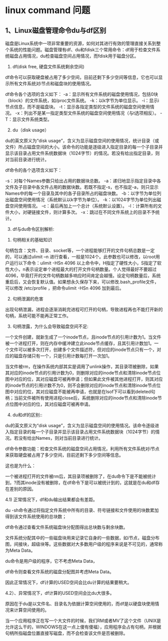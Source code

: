 # linux command 问题

## 1、Linux磁盘管理命令du与df区别

磁盘是Linux系统中一项非常重要的资源，如何对其进行有效的管理直接关系到整个系统的性能问题。磁盘管理有df、du和fdisk三个常用命令：df用于检查文件系统磁盘占用情况，du检查磁盘空间占用情况，而fdisk用于磁盘分区。

1. df(disk free, 硬盘文件系统剩余空间)

df命令可以获取硬盘被占用了多少空间，目前还剩下多少空间等信息，它也可以显示所有文件系统对i节点和磁盘块的使用情况。

df命令各个选项的含义如下：
-a：显示所有文件系统的磁盘使用情况，包括0块（block）的文件系统，如/proc文件系统。
-k：以k字节为单位显示。
-i：显示i节点信息，而不是磁盘块。
-t：显示各指定类型的文件系统的磁盘空间使用情况。
-x：列出不是某一指定类型文件系统的磁盘空间使用情况（与t选项相反）。
-T：显示文件系统类型。

2. du（disk usage）

du的英文原义为“disk usage”，含义为显示磁盘空间的使用情况，统计目录（或文件）所占磁盘空间的大小。该命令的功能是逐级进入指定目录的每一个子目录并显示该目录占用文件系统数据块（1024字节）的情况。若没有给出指定目录，则对当前目录进行统计。

df命令的各个选项含义如下：

-s：对每个Names参数只给出占用的数据块总数。
-a：递归地显示指定目录中各文件及子目录中各文件占用的数据块数。若既不指定-s，也不指定-a，则只显示Names中的每一个目录及其中的各子目录所占的磁盘块数。
-b：以字节为单位列出磁盘空间使用情况（系统默认以k字节为单位）。
-k：以1024字节为单位列出磁盘空间使用情况。
-c：最后再加上一个总计（系统默认设置）。
-l：计算所有的文件大小，对硬链接文件，则计算多次。
-x：跳过在不同文件系统上的目录不予统计。

3. df与du命令区别解析:

1) 句柄相关的基础知识

句柄包含：文件、目录、socket等，一个进程能够打开的文件句柄总数是一定的，可以通过ulimit –n 进行查看，一般是1024个。此参数也可以修改，以root用户运行以下命令：ulimit -HSn 4096 以上命令中，H指定了硬性大小，S指定了软性大小，n表示设定单个进程最大的打开文件句柄数量。个人觉得最好不要超过4096，毕竟打开的文件句柄数越多响应时间肯定会越慢。设定句柄数量后，系统重启后，又会恢复默认值。如果想永久保存下来，可以修改.bash_profile文件，可以修改 /etc/profile ，把命令ulimit -HSn 4096 加到最后。

2) 句柄泄漏的危害

出现句柄泄漏，进程会逐渐消耗完进程可打开的句柄，导致进程再也不能打开新的句柄，系统可能不能再正常工作。

3) 句柄泄露，为什么会导致磁盘空间不足:

一个文件创建，就新生成了一个inode节点，且inode节点的引用计数为1。当文件被一个进程打开，则在内存中缓冲建立此inode节点缓存，且其引用计数加1。一个文件可以被多次打开，创建多个文件描述符，但对应的inode节点只有一个，对应的磁盘存储只有一个，只是引用计数每打开一次加1。

当文件被rm，在操作系统内部其实是调用了unlink操作，其目录项被删除，如果其对应的inode节点的引用计数为0，则删除对应的inode节点和清除inode节点位图中对应的位，其对应磁盘可被再申请；但如果此文件被其他进程打开，则其对应的inode节点的引用计数不为0，则不会删除对应的inode节点和清除inode节点位图中对应的位，其对应磁盘不能被再申请，也就是在lsof下可以看到deleted句柄；当前文件被所有使用进程close后，系统删除对应的inode节点和清除inode节点位图中对应的位，其对应磁盘可被再申请。

4) du和df的区别::

du的英文原义为“disk usage”，含义为显示磁盘空间的使用情况。该命令逐级进入指定目录的每一个子目录并显示该目录占用文件系统数据块（1024字节）的情况。若没有给出Names，则对当前目录进行统计。

df命令参数功能：检查文件系统的磁盘空间占用情况，利用所有文件系统对i节点来获取硬盘被占用了多少空间，目前还剩下多少空间等信息。

这也是为什么：

一个被进程打开的文件被rm后，其目录项被删除了，在du命令下是不能被统计到，?而其inode没有被删除，在df命令下是可以被统计到的，这就是在du和df存在差别的原因。

4.1) 正常情况下，df和du输出结果都会有差距。

du -sh命令通过将指定文件系统中所有的目录、符号链接和文件使用的块数累加得到该文件系统使用的总块数；

df命令通过查看文件系统磁盘块分配图得出总块数与剩余块数。

文件系统分配其中的一些磁盘块用来记录它自身的一些数据，如i节点，磁盘分布图，间接块，超级块等。这些数据对大多数用户级的程序来说是不可见的，通常称为Meta Data。

du命令是用户级的程序，它不考虑Meta Data，

df命令则查看文件系统的磁盘分配图并考虑Meta Data。

因此正常情况下，df计算的USED空间会比du计算的结果要稍大。

4.2）、异常情况下，df计算的USED空间会比du大很多。

原因在于du是以文件名、目录名为依据计算空间使用的，而df是以硬盘块使用情况来计算空间使用的。

当一个应用程序正在写一个大文件的时候，我们RM或者MV了这个文件（UNIX是允许这么干的，WINDOWS在这一点上傻有傻福），应用程序会占有句柄，并根据句柄所指磁盘位置直接写磁盘，而不会检查该文件是否被删除。